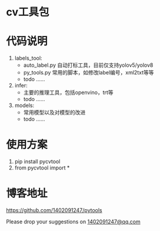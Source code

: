 # cv工具包
## 

# 代码说明

1. labels_tool:
    - auto_label.py 自动打标工具，目前仅支持yolov5/yolov8
    - py_tools.py 常用的脚本，如修改label编号，xml2txt等等
    - todo ......
2. infer:
    - 主要的推理工具，包括openvino，trt等
    - todo ......
3. models:
    - 常用模型以及对模型的改进
    - todo ......

## 

# 使用方案

1. pip install pycvtool
2. from pycvtool import *

 ## 
 
 # 博客地址
https://github.com/1402091247/pytools

Please drop your suggestions on 1402091247@qq.com

